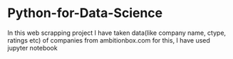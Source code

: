 # Python-for-Data-Science
In this web scrapping project 
I have taken data(like company name, ctype, ratings etc) of companies from ambitionbox.com
for this, I have used jupyter notebook

